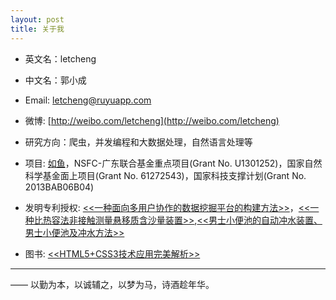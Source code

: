 ```yaml
---
layout: post
title: 关于我
---
```


* 英文名：letcheng

* 中文名：郭小成

* Email: letcheng@ruyuapp.com

* 微博: [http://weibo.com/letcheng](http://weibo.com/letcheng)

* 研究方向：爬虫，并发编程和大数据处理，自然语言处理等

* 项目: [如鱼](http://www.ruyuapp.com)，NSFC-广东联合基金重点项目(Grant No. U1301252)，国家自然科学基金面上项目(Grant No. 61272543)，国家科技支撑计划(Grant No. 2013BAB06B04)

* 发明专利授权: [<<一种面向多用户协作的数据挖掘平台的构建方法>>](http://www.soopat.com/Patent/201410059806)，[<<一种比热容法非接触测量悬移质含沙量装置>>](http://www.soopat.com/Patent/201310398082),[<<男士小便池的自动冲水装置、男士小便池及冲水方法>>](http://www.soopat.com/Patent/201410132807)

* 图书: [<<HTML5+CSS3技术应用完美解析>>](http://baike.baidu.com/link?url=45RTScu131EOYi3IAUzR9gwlX0RbJz7MalMJwACaEZd9xvGAxLapMZvqCrQKgOrbVE7rd4aOFdfU9JFh6fHKDK)

****
—— 以勤为本，以诚辅之，以梦为马，诗酒趁年华。